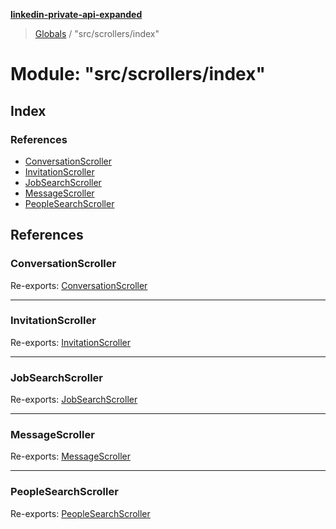 **[linkedin-private-api-expanded](../README.md)**

> [Globals](../globals.md) / "src/scrollers/index"

# Module: "src/scrollers/index"

## Index

### References

* [ConversationScroller](_src_scrollers_index_.md#conversationscroller)
* [InvitationScroller](_src_scrollers_index_.md#invitationscroller)
* [JobSearchScroller](_src_scrollers_index_.md#jobsearchscroller)
* [MessageScroller](_src_scrollers_index_.md#messagescroller)
* [PeopleSearchScroller](_src_scrollers_index_.md#peoplesearchscroller)

## References

### ConversationScroller

Re-exports: [ConversationScroller](../classes/_src_scrollers_conversation_scroller_.conversationscroller.md)

___

### InvitationScroller

Re-exports: [InvitationScroller](../classes/_src_scrollers_invitation_scroller_.invitationscroller.md)

___

### JobSearchScroller

Re-exports: [JobSearchScroller](../classes/_src_scrollers_job_search_scroller_.jobsearchscroller.md)

___

### MessageScroller

Re-exports: [MessageScroller](../classes/_src_scrollers_message_scroller_.messagescroller.md)

___

### PeopleSearchScroller

Re-exports: [PeopleSearchScroller](../classes/_src_scrollers_people_search_scroller_.peoplesearchscroller.md)
